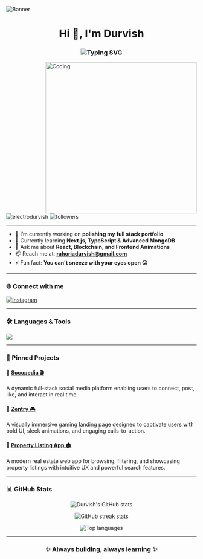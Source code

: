 ![Banner](https://images-wixmp-ed30a86b8c4ca887773594c2.wixmp.com/f/9d70ef73-ee0b-4abf-b97a-3389eff38ed5/d9qzqm8-242916ae-89d8-4da4-bfd4-93bef52e103a.gif)

<h1 align="center">Hi 👋, I'm Durvish</h1>
<h3 align="center">
  <img src="https://readme-typing-svg.herokuapp.com?font=Fira+Code&size=24&pause=1000&center=true&width=440&lines=Frontend+Developer+from+India;React+%7C+Next.js+%7C+MongoDB+%7C+Tailwind;Building+cool+stuff+with+code" alt="Typing SVG" />
</h3>

<img align="right" alt="Coding" width="400" src="https://i.giphy.com/media/836HiJc7pgzy8iNXCn/giphy.gif" />

<p align="left">
  <img src="https://komarev.com/ghpvc/?username=electrodurvish&label=Profile%20views&color=0e75b6&style=flat" alt="electrodurvish" />
  <img src="https://img.shields.io/github/followers/electrodurvish?label=Follow&style=social" alt="followers" />
</p>

---

- 🔭 I’m currently working on **polishing my full stack portfolio**
- 🌱 Currently learning **Next.js, TypeScript & Advanced MongoDB**
- 💬 Ask me about **React, Blockchain, and Frontend Animations**
- 📫 Reach me at: **rahoriadurvish@gmail.com**
- ⚡ Fun fact: **You can't sneeze with your eyes open 😜**

---

### 🌐 Connect with me

<p align="left">
  <a href="https://instagram.com/durrvish" target="_blank">
    <img src="https://skillicons.dev/icons?i=instagram" alt="instagram" />
  </a>
</p>

---

### 🛠️ Languages & Tools

<p align="left">
  <img src="https://skillicons.dev/icons?i=react,nextjs,ts,js,html,css,tailwind,bootstrap,express,mongodb,nodejs,git,c,cpp,matlab,blender" />
</p>

---

### 📌 Pinned Projects

#### 🔗 [Socopedia 🎬](https://frontend-mern-green.vercel.app/)
A dynamic full-stack social media platform enabling users to connect, post, like, and interact in real time.

#### 🔗 [Zentry 🎮](http://gaming-landingpage-flame.vercel.app/)
A visually immersive gaming landing page designed to captivate users with bold UI, sleek animations, and engaging calls-to-action.

#### 🔗 [Property Listing App 🏠](https://property-listing-app-3ygb.vercel.app/)
A modern real estate web app for browsing, filtering, and showcasing property listings with intuitive UX and powerful search features.

---

### 📊 GitHub Stats

<p align="center">
  <img src="https://github-readme-stats.vercel.app/api?username=electrodurvish&show_icons=true&theme=radical" alt="Durvish's GitHub stats" />
</p>

<p align="center">
  <img src="https://github-readme-streak-stats.herokuapp.com/?user=electrodurvish&theme=radical" alt="GitHub streak stats" />
</p>

<p align="center">
  <img src="https://github-readme-stats.vercel.app/api/top-langs/?username=electrodurvish&layout=compact&theme=radical" alt="Top languages" />
</p>

---

<h3 align="center">✨ Always building, always learning ✨</h3>
